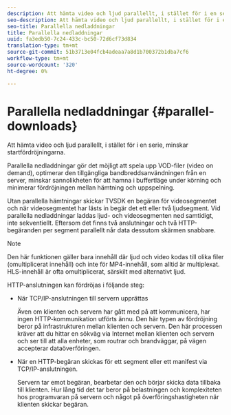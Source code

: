 ```yaml
---
description: Att hämta video och ljud parallellt, i stället för i en serie, minskar startfördröjningarna.
seo-description: Att hämta video och ljud parallellt, i stället för i en serie, minskar startfördröjningarna.
seo-title: Parallella nedladdningar
title: Parallella nedladdningar
uuid: fa3edb50-7c24-433c-bc50-72d6cf73d834
translation-type: tm+mt
source-git-commit: 51b3713e04fcb4adeaa7a8d1b700372b1dba7cf6
workflow-type: tm+mt
source-wordcount: '320'
ht-degree: 0%

---
```



# Parallella nedladdningar {#parallel-downloads}

Att hämta video och ljud parallellt, i stället för i en serie, minskar startfördröjningarna.

Parallella nedladdningar gör det möjligt att spela upp VOD-filer (video on demand), optimerar den tillgängliga bandbreddsanvändningen från en server, minskar sannolikheten för att hamna i buffertläge under körning och minimerar fördröjningen mellan hämtning och uppspelning.

<!-- 

Removed as part of "no DASH use cases" for 2.5.1, May 31st, 2017 release.
<p>Parallel downloads allows DASH video-on-demand (VOD) files to be played, optimizes the available bandwidth usage from a server, lowers the probability of getting into buffer under-run situations, and minimizes the delay between download and playback. </p>

 -->

Utan parallella hämtningar skickar TVSDK en begäran för videosegmentet och när videosegmentet har lästs in begär det ett eller två ljudsegment. Vid parallella nedladdningar laddas ljud- och videosegmenten ned samtidigt, inte sekventiellt. Eftersom det finns två anslutningar och två HTTP-begäranden per segment parallellt når data dessutom skärmen snabbare.

>[!NOTE]
>
>Den här funktionen gäller bara innehåll där ljud och video kodas till olika filer (omultiplicerat innehåll) och inte för MP4-innehåll, som alltid är multiplexat. HLS-innehåll är ofta omultiplicerat, särskilt med alternativt ljud.

<!-- 

See comment above (DASH use case removed).
  This feature applies only to content where the audio and video are encoded into different files (unmuxed content) and does not apply to MP4 content, which is always muxed. Most DASH content is unmuxed, and HLS content is often unmuxed, especially with alternate audio. 
-->

HTTP-anslutningen kan fördröjas i följande steg:

* När TCP/IP-anslutningen till servern upprättas

   Även om klienten och servern har gått med på att kommunicera, har ingen HTTP-kommunikation utförts ännu. Den här typen av fördröjning beror på infrastrukturen mellan klienten och servern. Den här processen kräver att du hittar en sökväg via Internet mellan klienten och servern och ser till att alla enheter, som routrar och brandväggar, på vägen accepterar dataöverföringen.
* När en HTTP-begäran skickas för ett segment eller ett manifest via TCP/IP-anslutningen.

   Servern tar emot begäran, bearbetar den och börjar skicka data tillbaka till klienten. Hur lång tid det tar beror på belastningen och komplexiteten hos programvaran på servern och något på överföringshastigheten när klienten skickar begäran.

